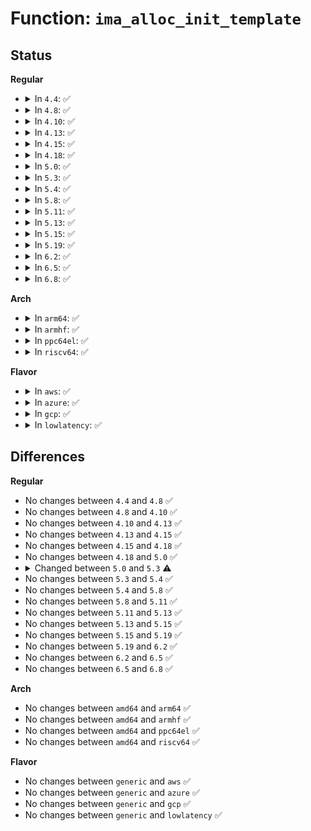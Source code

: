 # Function: <code>ima_alloc_init_template</code>

## Status
<b>Regular</b>
<ul>
<li>
<details>
<summary>In <code>4.4</code>: ✅</summary>

```c
int ima_alloc_init_template(struct ima_event_data *event_data, struct ima_template_entry **entry);
```

**Collision:** Unique Global

**Inline:** No

**Transformation:** False

**Instances:**

```
In security/integrity/ima/ima_api.c (ffffffff81398560)
Location: security/integrity/ima/ima_api.c:40
Inline: False
Direct callers:
  - security/integrity/ima/ima_init.c:ima_add_boot_aggregate
  - security/integrity/ima/ima_api.c:ima_add_violation
  - security/integrity/ima/ima_api.c:ima_store_measurement
```
**Symbols:**

```
ffffffff81398560-ffffffff81398635: ima_alloc_init_template (STB_GLOBAL)
```
</details>
</li>
<li>
<details>
<summary>In <code>4.8</code>: ✅</summary>

```c
int ima_alloc_init_template(struct ima_event_data *event_data, struct ima_template_entry **entry);
```

**Collision:** Unique Global

**Inline:** No

**Transformation:** False

**Instances:**

```
In security/integrity/ima/ima_api.c (ffffffff813d4b10)
Location: security/integrity/ima/ima_api.c:40
Inline: False
Direct callers:
  - security/integrity/ima/ima_init.c:ima_add_boot_aggregate
  - security/integrity/ima/ima_api.c:ima_store_measurement
  - security/integrity/ima/ima_api.c:ima_add_violation
```
**Symbols:**

```
ffffffff813d4b10-ffffffff813d4be9: ima_alloc_init_template (STB_GLOBAL)
```
</details>
</li>
<li>
<details>
<summary>In <code>4.10</code>: ✅</summary>

```c
int ima_alloc_init_template(struct ima_event_data *event_data, struct ima_template_entry **entry);
```

**Collision:** Unique Global

**Inline:** No

**Transformation:** False

**Instances:**

```
In security/integrity/ima/ima_api.c (ffffffff813ec560)
Location: security/integrity/ima/ima_api.c:40
Inline: False
Direct callers:
  - security/integrity/ima/ima_init.c:ima_add_boot_aggregate
  - security/integrity/ima/ima_api.c:ima_store_measurement
  - security/integrity/ima/ima_api.c:ima_add_violation
```
**Symbols:**

```
ffffffff813ec560-ffffffff813ec639: ima_alloc_init_template (STB_GLOBAL)
```
</details>
</li>
<li>
<details>
<summary>In <code>4.13</code>: ✅</summary>

```c
int ima_alloc_init_template(struct ima_event_data *event_data, struct ima_template_entry **entry);
```

**Collision:** Unique Global

**Inline:** No

**Transformation:** False

**Instances:**

```
In security/integrity/ima/ima_api.c (ffffffff813f8940)
Location: security/integrity/ima/ima_api.c:40
Inline: False
Direct callers:
  - security/integrity/ima/ima_init.c:ima_add_boot_aggregate
  - security/integrity/ima/ima_api.c:ima_store_measurement
  - security/integrity/ima/ima_api.c:ima_add_violation
```
**Symbols:**

```
ffffffff813f8940-ffffffff813f8a19: ima_alloc_init_template (STB_GLOBAL)
```
</details>
</li>
<li>
<details>
<summary>In <code>4.15</code>: ✅</summary>

```c
int ima_alloc_init_template(struct ima_event_data *event_data, struct ima_template_entry **entry);
```

**Collision:** Unique Global

**Inline:** No

**Transformation:** False

**Instances:**

```
In security/integrity/ima/ima_api.c (ffffffff81420d70)
Location: security/integrity/ima/ima_api.c:40
Inline: False
Direct callers:
  - security/integrity/ima/ima_init.c:ima_add_boot_aggregate
  - security/integrity/ima/ima_api.c:ima_store_measurement
  - security/integrity/ima/ima_api.c:ima_add_violation
```
**Symbols:**

```
ffffffff81420d70-ffffffff81420e4f: ima_alloc_init_template (STB_GLOBAL)
```
</details>
</li>
<li>
<details>
<summary>In <code>4.18</code>: ✅</summary>

```c
int ima_alloc_init_template(struct ima_event_data *event_data, struct ima_template_entry **entry);
```

**Collision:** Unique Global

**Inline:** No

**Transformation:** False

**Instances:**

```
In security/integrity/ima/ima_api.c (ffffffff814532e0)
Location: security/integrity/ima/ima_api.c:41
Inline: False
Direct callers:
  - security/integrity/ima/ima_init.c:ima_add_boot_aggregate
  - security/integrity/ima/ima_api.c:ima_store_measurement
  - security/integrity/ima/ima_api.c:ima_add_violation
```
**Symbols:**

```
ffffffff814532e0-ffffffff814533bf: ima_alloc_init_template (STB_GLOBAL)
```
</details>
</li>
<li>
<details>
<summary>In <code>5.0</code>: ✅</summary>

```c
int ima_alloc_init_template(struct ima_event_data *event_data, struct ima_template_entry **entry);
```

**Collision:** Unique Global

**Inline:** No

**Transformation:** False

**Instances:**

```
In security/integrity/ima/ima_api.c (ffffffff814704c0)
Location: security/integrity/ima/ima_api.c:40
Inline: False
Direct callers:
  - security/integrity/ima/ima_init.c:ima_add_boot_aggregate
  - security/integrity/ima/ima_api.c:ima_store_measurement
  - security/integrity/ima/ima_api.c:ima_add_violation
```
**Symbols:**

```
ffffffff814704c0-ffffffff8147059f: ima_alloc_init_template (STB_GLOBAL)
```
</details>
</li>
<li>
<details>
<summary>In <code>5.3</code>: ✅</summary>

```c
int ima_alloc_init_template(struct ima_event_data *event_data, struct ima_template_entry **entry, struct ima_template_desc *desc);
```

**Collision:** Unique Global

**Inline:** No

**Transformation:** False

**Instances:**

```
In security/integrity/ima/ima_api.c (ffffffff8149de70)
Location: security/integrity/ima/ima_api.c:36
Inline: False
Direct callers:
  - security/integrity/ima/ima_init.c:ima_add_boot_aggregate
  - security/integrity/ima/ima_api.c:ima_store_measurement
  - security/integrity/ima/ima_api.c:ima_add_violation
```
**Symbols:**

```
ffffffff8149de70-ffffffff8149df5a: ima_alloc_init_template (STB_GLOBAL)
```
</details>
</li>
<li>
<details>
<summary>In <code>5.4</code>: ✅</summary>

```c
int ima_alloc_init_template(struct ima_event_data *event_data, struct ima_template_entry **entry, struct ima_template_desc *desc);
```

**Collision:** Unique Global

**Inline:** No

**Transformation:** False

**Instances:**

```
In security/integrity/ima/ima_api.c (ffffffff814b82e0)
Location: security/integrity/ima/ima_api.c:36
Inline: False
Direct callers:
  - security/integrity/ima/ima_init.c:ima_add_boot_aggregate
  - security/integrity/ima/ima_main.c:process_buffer_measurement
  - security/integrity/ima/ima_api.c:ima_store_measurement
  - security/integrity/ima/ima_api.c:ima_add_violation
```
**Symbols:**

```
ffffffff814b82e0-ffffffff814b83ef: ima_alloc_init_template (STB_GLOBAL)
```
</details>
</li>
<li>
<details>
<summary>In <code>5.8</code>: ✅</summary>

```c
int ima_alloc_init_template(struct ima_event_data *event_data, struct ima_template_entry **entry, struct ima_template_desc *desc);
```

**Collision:** Unique Global

**Inline:** No

**Transformation:** False

**Instances:**

```
In security/integrity/ima/ima_api.c (ffffffff81517ea0)
Location: security/integrity/ima/ima_api.c:37
Inline: False
Direct callers:
  - security/integrity/ima/ima_init.c:ima_add_boot_aggregate
  - security/integrity/ima/ima_main.c:process_buffer_measurement
  - security/integrity/ima/ima_api.c:ima_store_measurement
  - security/integrity/ima/ima_api.c:ima_add_violation
```
**Symbols:**

```
ffffffff81517ea0-ffffffff8151804c: ima_alloc_init_template (STB_GLOBAL)
```
</details>
</li>
<li>
<details>
<summary>In <code>5.11</code>: ✅</summary>

```c
int ima_alloc_init_template(struct ima_event_data *event_data, struct ima_template_entry **entry, struct ima_template_desc *desc);
```

**Collision:** Unique Global

**Inline:** No

**Transformation:** False

**Instances:**

```
In security/integrity/ima/ima_api.c (ffffffff81534e70)
Location: security/integrity/ima/ima_api.c:37
Inline: False
Direct callers:
  - security/integrity/ima/ima_init.c:ima_add_boot_aggregate
  - security/integrity/ima/ima_main.c:process_buffer_measurement
  - security/integrity/ima/ima_api.c:ima_store_measurement
  - security/integrity/ima/ima_api.c:ima_add_violation
```
**Symbols:**

```
ffffffff81534e70-ffffffff81535013: ima_alloc_init_template (STB_GLOBAL)
```
</details>
</li>
<li>
<details>
<summary>In <code>5.13</code>: ✅</summary>

```c
int ima_alloc_init_template(struct ima_event_data *event_data, struct ima_template_entry **entry, struct ima_template_desc *desc);
```

**Collision:** Unique Global

**Inline:** No

**Transformation:** False

**Instances:**

```
In security/integrity/ima/ima_api.c (ffffffff8153d4a0)
Location: security/integrity/ima/ima_api.c:37
Inline: False
Direct callers:
  - security/integrity/ima/ima_init.c:ima_add_boot_aggregate
  - security/integrity/ima/ima_main.c:process_buffer_measurement
  - security/integrity/ima/ima_api.c:ima_store_measurement
  - security/integrity/ima/ima_api.c:ima_add_violation
```
**Symbols:**

```
ffffffff8153d4a0-ffffffff8153d638: ima_alloc_init_template (STB_GLOBAL)
```
</details>
</li>
<li>
<details>
<summary>In <code>5.15</code>: ✅</summary>

```c
int ima_alloc_init_template(struct ima_event_data *event_data, struct ima_template_entry **entry, struct ima_template_desc *desc);
```

**Collision:** Unique Global

**Inline:** No

**Transformation:** False

**Instances:**

```
In security/integrity/ima/ima_api.c (ffffffff8159c320)
Location: security/integrity/ima/ima_api.c:37
Inline: False
Direct callers:
  - security/integrity/ima/ima_init.c:ima_add_boot_aggregate
  - security/integrity/ima/ima_main.c:process_buffer_measurement
  - security/integrity/ima/ima_main.c:process_buffer_measurement
  - security/integrity/ima/ima_api.c:ima_store_measurement
  - security/integrity/ima/ima_api.c:ima_add_violation
```
**Symbols:**

```
ffffffff8159c320-ffffffff8159c4b8: ima_alloc_init_template (STB_GLOBAL)
```
</details>
</li>
<li>
<details>
<summary>In <code>5.19</code>: ✅</summary>

```c
int ima_alloc_init_template(struct ima_event_data *event_data, struct ima_template_entry **entry, struct ima_template_desc *desc);
```

**Collision:** Unique Global

**Inline:** No

**Transformation:** False

**Instances:**

```
In security/integrity/ima/ima_api.c (ffffffff81641340)
Location: security/integrity/ima/ima_api.c:38
Inline: False
Direct callers:
  - security/integrity/ima/ima_init.c:ima_add_boot_aggregate
  - security/integrity/ima/ima_main.c:process_buffer_measurement
  - security/integrity/ima/ima_main.c:process_buffer_measurement
  - security/integrity/ima/ima_api.c:ima_store_measurement
  - security/integrity/ima/ima_api.c:ima_add_violation
```
**Symbols:**

```
ffffffff81641340-ffffffff816414da: ima_alloc_init_template (STB_GLOBAL)
```
</details>
</li>
<li>
<details>
<summary>In <code>6.2</code>: ✅</summary>

```c
int ima_alloc_init_template(struct ima_event_data *event_data, struct ima_template_entry **entry, struct ima_template_desc *desc);
```

**Collision:** Unique Global

**Inline:** No

**Transformation:** False

**Instances:**

```
In security/integrity/ima/ima_api.c (ffffffff816f9310)
Location: security/integrity/ima/ima_api.c:38
Inline: False
Direct callers:
  - security/integrity/ima/ima_init.c:ima_add_boot_aggregate
  - security/integrity/ima/ima_main.c:process_buffer_measurement
  - security/integrity/ima/ima_main.c:process_buffer_measurement
  - security/integrity/ima/ima_api.c:ima_store_measurement
  - security/integrity/ima/ima_api.c:ima_add_violation
```
**Symbols:**

```
ffffffff816f9310-ffffffff816f94aa: ima_alloc_init_template (STB_GLOBAL)
```
</details>
</li>
<li>
<details>
<summary>In <code>6.5</code>: ✅</summary>

```c
int ima_alloc_init_template(struct ima_event_data *event_data, struct ima_template_entry **entry, struct ima_template_desc *desc);
```

**Collision:** Unique Global

**Inline:** No

**Transformation:** False

**Instances:**

```
In security/integrity/ima/ima_api.c (ffffffff81733470)
Location: security/integrity/ima/ima_api.c:37
Inline: False
Direct callers:
  - security/integrity/ima/ima_init.c:ima_add_boot_aggregate
  - security/integrity/ima/ima_main.c:process_buffer_measurement
  - security/integrity/ima/ima_main.c:process_buffer_measurement
  - security/integrity/ima/ima_api.c:ima_store_measurement
  - security/integrity/ima/ima_api.c:ima_add_violation
```
**Symbols:**

```
ffffffff81733470-ffffffff81733615: ima_alloc_init_template (STB_GLOBAL)
```
</details>
</li>
<li>
<details>
<summary>In <code>6.8</code>: ✅</summary>

```c
int ima_alloc_init_template(struct ima_event_data *event_data, struct ima_template_entry **entry, struct ima_template_desc *desc);
```

**Collision:** Unique Global

**Inline:** No

**Transformation:** False

**Instances:**

```
In security/integrity/ima/ima_api.c (ffffffff81773e90)
Location: security/integrity/ima/ima_api.c:37
Inline: False
Direct callers:
  - security/integrity/ima/ima_init.c:ima_add_boot_aggregate
  - security/integrity/ima/ima_main.c:process_buffer_measurement
  - security/integrity/ima/ima_main.c:process_buffer_measurement
  - security/integrity/ima/ima_api.c:ima_store_measurement
  - security/integrity/ima/ima_api.c:ima_add_violation
```
**Symbols:**

```
ffffffff81773e90-ffffffff81774035: ima_alloc_init_template (STB_GLOBAL)
```
</details>
</li>
</ul>
<b>Arch</b>
<ul>
<li>
<details>
<summary>In <code>arm64</code>: ✅</summary>

```c
int ima_alloc_init_template(struct ima_event_data *event_data, struct ima_template_entry **entry, struct ima_template_desc *desc);
```

**Collision:** Unique Global

**Inline:** No

**Transformation:** False

**Instances:**

```
In security/integrity/ima/ima_api.c (ffff8000105b0558)
Location: security/integrity/ima/ima_api.c:36
Inline: False
Direct callers:
  - security/integrity/ima/ima_init.c:ima_add_boot_aggregate
  - security/integrity/ima/ima_main.c:process_buffer_measurement
  - security/integrity/ima/ima_api.c:ima_store_measurement
  - security/integrity/ima/ima_api.c:ima_add_violation
  - security/integrity/ima/ima_api.c:ima_add_violation
```
**Symbols:**

```
ffff8000105b0558-ffff8000105b06a8: ima_alloc_init_template (STB_GLOBAL)
```
</details>
</li>
<li>
<details>
<summary>In <code>armhf</code>: ✅</summary>

```c
int ima_alloc_init_template(struct ima_event_data *event_data, struct ima_template_entry **entry, struct ima_template_desc *desc);
```

**Collision:** Unique Global

**Inline:** No

**Transformation:** False

**Instances:**

```
In security/integrity/ima/ima_api.c (c075fc78)
Location: security/integrity/ima/ima_api.c:36
Inline: False
Direct callers:
  - security/integrity/ima/ima_init.c:ima_add_boot_aggregate
  - security/integrity/ima/ima_main.c:process_buffer_measurement
  - security/integrity/ima/ima_api.c:ima_store_measurement
  - security/integrity/ima/ima_api.c:ima_add_violation
```
**Symbols:**

```
c075fc78-c075fd90: ima_alloc_init_template (STB_GLOBAL)
```
</details>
</li>
<li>
<details>
<summary>In <code>ppc64el</code>: ✅</summary>

```c
int ima_alloc_init_template(struct ima_event_data *event_data, struct ima_template_entry **entry, struct ima_template_desc *desc);
```

**Collision:** Unique Global

**Inline:** No

**Transformation:** False

**Instances:**

```
In security/integrity/ima/ima_api.c (c0000000007301b0)
Location: security/integrity/ima/ima_api.c:36
Inline: False
Direct callers:
  - security/integrity/ima/ima_init.c:ima_add_boot_aggregate
  - security/integrity/ima/ima_main.c:process_buffer_measurement
  - security/integrity/ima/ima_api.c:ima_store_measurement
  - security/integrity/ima/ima_api.c:ima_add_violation
```
**Symbols:**

```
c0000000007301b0-c000000000730350: ima_alloc_init_template (STB_GLOBAL)
```
</details>
</li>
<li>
<details>
<summary>In <code>riscv64</code>: ✅</summary>

```c
int ima_alloc_init_template(struct ima_event_data *event_data, struct ima_template_entry **entry, struct ima_template_desc *desc);
```

**Collision:** Unique Global

**Inline:** No

**Transformation:** False

**Instances:**

```
In security/integrity/ima/ima_api.c (ffffffe0003f81ec)
Location: security/integrity/ima/ima_api.c:36
Inline: False
Direct callers:
  - security/integrity/ima/ima_init.c:ima_add_boot_aggregate
  - security/integrity/ima/ima_main.c:process_buffer_measurement
  - security/integrity/ima/ima_api.c:ima_store_measurement
  - security/integrity/ima/ima_api.c:ima_add_violation
```
**Symbols:**

```
ffffffe0003f81ec-ffffffe0003f82ee: ima_alloc_init_template (STB_GLOBAL)
```
</details>
</li>
</ul>
<b>Flavor</b>
<ul>
<li>
<details>
<summary>In <code>aws</code>: ✅</summary>

```c
int ima_alloc_init_template(struct ima_event_data *event_data, struct ima_template_entry **entry, struct ima_template_desc *desc);
```

**Collision:** Unique Global

**Inline:** No

**Transformation:** False

**Instances:**

```
In security/integrity/ima/ima_api.c (ffffffff814b08c0)
Location: security/integrity/ima/ima_api.c:36
Inline: False
Direct callers:
  - security/integrity/ima/ima_init.c:ima_add_boot_aggregate
  - security/integrity/ima/ima_main.c:process_buffer_measurement
  - security/integrity/ima/ima_api.c:ima_store_measurement
  - security/integrity/ima/ima_api.c:ima_add_violation
```
**Symbols:**

```
ffffffff814b08c0-ffffffff814b09cf: ima_alloc_init_template (STB_GLOBAL)
```
</details>
</li>
<li>
<details>
<summary>In <code>azure</code>: ✅</summary>

```c
int ima_alloc_init_template(struct ima_event_data *event_data, struct ima_template_entry **entry, struct ima_template_desc *desc);
```

**Collision:** Unique Global

**Inline:** No

**Transformation:** False

**Instances:**

```
In security/integrity/ima/ima_api.c (ffffffff814a12e0)
Location: security/integrity/ima/ima_api.c:36
Inline: False
Direct callers:
  - security/integrity/ima/ima_init.c:ima_add_boot_aggregate
  - security/integrity/ima/ima_main.c:process_buffer_measurement
  - security/integrity/ima/ima_api.c:ima_store_measurement
  - security/integrity/ima/ima_api.c:ima_add_violation
```
**Symbols:**

```
ffffffff814a12e0-ffffffff814a13ef: ima_alloc_init_template (STB_GLOBAL)
```
</details>
</li>
<li>
<details>
<summary>In <code>gcp</code>: ✅</summary>

```c
int ima_alloc_init_template(struct ima_event_data *event_data, struct ima_template_entry **entry, struct ima_template_desc *desc);
```

**Collision:** Unique Global

**Inline:** No

**Transformation:** False

**Instances:**

```
In security/integrity/ima/ima_api.c (ffffffff814ac950)
Location: security/integrity/ima/ima_api.c:36
Inline: False
Direct callers:
  - security/integrity/ima/ima_init.c:ima_add_boot_aggregate
  - security/integrity/ima/ima_main.c:process_buffer_measurement
  - security/integrity/ima/ima_api.c:ima_store_measurement
  - security/integrity/ima/ima_api.c:ima_add_violation
```
**Symbols:**

```
ffffffff814ac950-ffffffff814aca5f: ima_alloc_init_template (STB_GLOBAL)
```
</details>
</li>
<li>
<details>
<summary>In <code>lowlatency</code>: ✅</summary>

```c
int ima_alloc_init_template(struct ima_event_data *event_data, struct ima_template_entry **entry, struct ima_template_desc *desc);
```

**Collision:** Unique Global

**Inline:** No

**Transformation:** False

**Instances:**

```
In security/integrity/ima/ima_api.c (ffffffff814c53a0)
Location: security/integrity/ima/ima_api.c:36
Inline: False
Direct callers:
  - security/integrity/ima/ima_init.c:ima_add_boot_aggregate
  - security/integrity/ima/ima_main.c:process_buffer_measurement
  - security/integrity/ima/ima_api.c:ima_store_measurement
  - security/integrity/ima/ima_api.c:ima_add_violation
```
**Symbols:**

```
ffffffff814c53a0-ffffffff814c54af: ima_alloc_init_template (STB_GLOBAL)
```
</details>
</li>
</ul>

## Differences
<b>Regular</b>
<ul>
<li>
No changes between <code>4.4</code> and <code>4.8</code> ✅
</li>
<li>
No changes between <code>4.8</code> and <code>4.10</code> ✅
</li>
<li>
No changes between <code>4.10</code> and <code>4.13</code> ✅
</li>
<li>
No changes between <code>4.13</code> and <code>4.15</code> ✅
</li>
<li>
No changes between <code>4.15</code> and <code>4.18</code> ✅
</li>
<li>
No changes between <code>4.18</code> and <code>5.0</code> ✅
</li>
<li>
<details>
<summary>Changed between <code>5.0</code> and <code>5.3</code> ⚠️</summary>
<ul>
<li>
<b>Param added. </b>
<code>struct ima_template_desc *desc</code>
</li>
</ul>
</details>
</li>
<li>
No changes between <code>5.3</code> and <code>5.4</code> ✅
</li>
<li>
No changes between <code>5.4</code> and <code>5.8</code> ✅
</li>
<li>
No changes between <code>5.8</code> and <code>5.11</code> ✅
</li>
<li>
No changes between <code>5.11</code> and <code>5.13</code> ✅
</li>
<li>
No changes between <code>5.13</code> and <code>5.15</code> ✅
</li>
<li>
No changes between <code>5.15</code> and <code>5.19</code> ✅
</li>
<li>
No changes between <code>5.19</code> and <code>6.2</code> ✅
</li>
<li>
No changes between <code>6.2</code> and <code>6.5</code> ✅
</li>
<li>
No changes between <code>6.5</code> and <code>6.8</code> ✅
</li>
</ul>
<b>Arch</b>
<ul>
<li>
No changes between <code>amd64</code> and <code>arm64</code> ✅
</li>
<li>
No changes between <code>amd64</code> and <code>armhf</code> ✅
</li>
<li>
No changes between <code>amd64</code> and <code>ppc64el</code> ✅
</li>
<li>
No changes between <code>amd64</code> and <code>riscv64</code> ✅
</li>
</ul>
<b>Flavor</b>
<ul>
<li>
No changes between <code>generic</code> and <code>aws</code> ✅
</li>
<li>
No changes between <code>generic</code> and <code>azure</code> ✅
</li>
<li>
No changes between <code>generic</code> and <code>gcp</code> ✅
</li>
<li>
No changes between <code>generic</code> and <code>lowlatency</code> ✅
</li>
</ul>
